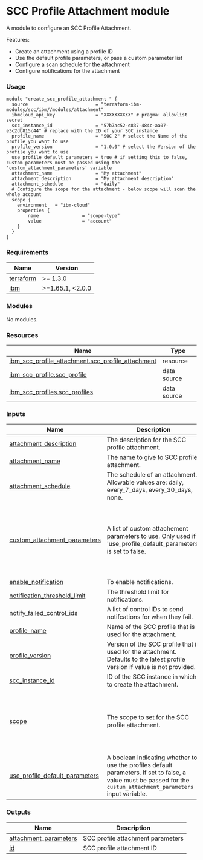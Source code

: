 # SCC Profile Attachment module

A module to configure an SCC Profile Attachment.

Features:
- Create an attachment using a profile ID
- Use the default profile parameters, or pass a custom parameter list
- Configure a scan schedule for the attachment
- Configure notifications for the attachment

### Usage

```hcl
module "create_scc_profile_attachment " {
  source                         = "terraform-ibm-modules/scc/ibm//modules/attachment"
  ibmcloud_api_key               = "XXXXXXXXXX" # pragma: allowlist secret
  scc_instance_id                = "57b7ac52-e837-484c-aa07-e3c2db815c44" # replace with the ID of your SCC instance
  profile_name                   = "SOC 2" # select the Name of the profile you want to use
  profile_version                = "1.0.0" # select the Version of the profile you want to use
  use_profile_default_parameters = true # if setting this to false, custom parameters must be passed using the 'custom_attachment_parameters' variable
  attachment_name                = "My attachment"
  attachment_description         = "My attachment description"
  attachment_schedule            = "daily"
  # Configure the scope for the attachment - below scope will scan the whole account
  scope {
    environment   = "ibm-cloud"
    properties {
        name                = "scope-type"
        value               = "account"
    }
  }
}
```

<!-- BEGINNING OF PRE-COMMIT-TERRAFORM DOCS HOOK -->
### Requirements

| Name | Version |
|------|---------|
| <a name="requirement_terraform"></a> [terraform](#requirement\_terraform) | >= 1.3.0 |
| <a name="requirement_ibm"></a> [ibm](#requirement\_ibm) | >=1.65.1, <2.0.0 |

### Modules

No modules.

### Resources

| Name | Type |
|------|------|
| [ibm_scc_profile_attachment.scc_profile_attachment](https://registry.terraform.io/providers/IBM-Cloud/ibm/latest/docs/resources/scc_profile_attachment) | resource |
| [ibm_scc_profile.scc_profile](https://registry.terraform.io/providers/IBM-Cloud/ibm/latest/docs/data-sources/scc_profile) | data source |
| [ibm_scc_profiles.scc_profiles](https://registry.terraform.io/providers/IBM-Cloud/ibm/latest/docs/data-sources/scc_profiles) | data source |

### Inputs

| Name | Description | Type | Default | Required |
|------|-------------|------|---------|:--------:|
| <a name="input_attachment_description"></a> [attachment\_description](#input\_attachment\_description) | The description for the SCC profile attachment. | `string` | n/a | yes |
| <a name="input_attachment_name"></a> [attachment\_name](#input\_attachment\_name) | The name to give to SCC profile attachment. | `string` | n/a | yes |
| <a name="input_attachment_schedule"></a> [attachment\_schedule](#input\_attachment\_schedule) | The schedule of an attachment. Allowable values are: daily, every\_7\_days, every\_30\_days, none. | `string` | `"daily"` | no |
| <a name="input_custom_attachment_parameters"></a> [custom\_attachment\_parameters](#input\_custom\_attachment\_parameters) | A list of custom attachement parameters to use. Only used if 'use\_profile\_default\_parameters' is set to false. | <pre>list(object({<br>    parameter_name          = string<br>    parameter_display_name  = string<br>    parameter_type          = string<br>    parameter_default_value = string<br>    assessment_type         = string<br>    assessment_id           = string<br>  }))</pre> | `null` | no |
| <a name="input_enable_notification"></a> [enable\_notification](#input\_enable\_notification) | To enable notifications. | `bool` | `false` | no |
| <a name="input_notification_threshold_limit"></a> [notification\_threshold\_limit](#input\_notification\_threshold\_limit) | The threshold limit for notifications. | `number` | `14` | no |
| <a name="input_notify_failed_control_ids"></a> [notify\_failed\_control\_ids](#input\_notify\_failed\_control\_ids) | A list of control IDs to send notifcations for when they fail. | `list(string)` | `[]` | no |
| <a name="input_profile_name"></a> [profile\_name](#input\_profile\_name) | Name of the SCC profile that is used for the attachment. | `string` | n/a | yes |
| <a name="input_profile_version"></a> [profile\_version](#input\_profile\_version) | Version of the SCC profile that is used for the attachment. Defaults to the latest profile version if value is not provided. | `string` | `"latest"` | no |
| <a name="input_scc_instance_id"></a> [scc\_instance\_id](#input\_scc\_instance\_id) | ID of the SCC instance in which to create the attachment. | `string` | n/a | yes |
| <a name="input_scope"></a> [scope](#input\_scope) | The scope to set for the SCC profile attachment. | <pre>list(object({<br>    environment = optional(string, "ibm-cloud")<br>    properties = list(object({<br>      name  = string<br>      value = string<br>    }))<br>  }))</pre> | n/a | yes |
| <a name="input_use_profile_default_parameters"></a> [use\_profile\_default\_parameters](#input\_use\_profile\_default\_parameters) | A boolean indicating whether to use the profiles default parameters. If set to false, a value must be passed for the `custum_attachment_parameters` input variable. | `bool` | `true` | no |

### Outputs

| Name | Description |
|------|-------------|
| <a name="output_attachment_parameters"></a> [attachment\_parameters](#output\_attachment\_parameters) | SCC profile attachment parameters |
| <a name="output_id"></a> [id](#output\_id) | SCC profile attachment ID |
<!-- END OF PRE-COMMIT-TERRAFORM DOCS HOOK -->
